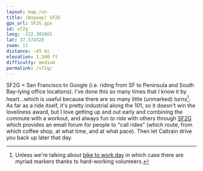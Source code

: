 ```yaml
---
layout: map_run
title: (Bayway) SF2G
gpx_url: SF2G.gpx
id: sf2g
long: -122.301865
lat: 37.574328
zoom: 11
distance: ~45 mi
elevation: 1,500 ft
difficulty: medium
permalink: /sf2g/
---
```

SF2G = San Francisco to Google (i.e. riding from SF to Peninsula and South Bay-lying office locations). I've done this so many times that I know it by heart...which is useful because there are so many little (unmarked) turns[^1]. As far as a ride itself, it's pretty industrial along the 101, so it doesn't win the loveliness award, but I love getting up and out early and combining the commute with a workout, and always fun to ride with others through [SF2G](https://sf2g.com/about.html) which provides an email forum for people to "call rides" (which route, from which coffee shop, at what time, and at what pace). Then let Caltrain drive you back up later that day.

[^1]: Unless we're talking about [bike to work day](https://bayareabiketowork.com/) in which case there are myriad markers thanks to hard-working volunteers.